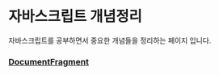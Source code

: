 # 자바스크립트 개념정리
자바스크립트를 공부하면서 중요한 개념들을 정리하는 페이지 입니다.

### [DocumentFragment](https://github.com/GihongPark/javascriptConcept/blob/master/DocumentFragment/DocumentFragment.md)
